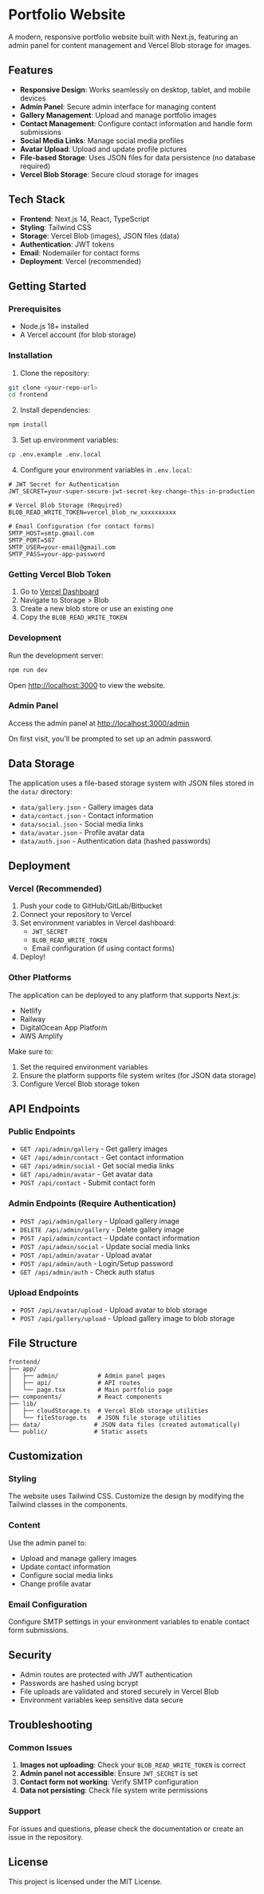# Portfolio Website

A modern, responsive portfolio website built with Next.js, featuring an admin panel for content management and Vercel Blob storage for images.

## Features

- **Responsive Design**: Works seamlessly on desktop, tablet, and mobile devices
- **Admin Panel**: Secure admin interface for managing content
- **Gallery Management**: Upload and manage portfolio images
- **Contact Management**: Configure contact information and handle form submissions
- **Social Media Links**: Manage social media profiles
- **Avatar Upload**: Upload and update profile pictures
- **File-based Storage**: Uses JSON files for data persistence (no database required)
- **Vercel Blob Storage**: Secure cloud storage for images

## Tech Stack

- **Frontend**: Next.js 14, React, TypeScript
- **Styling**: Tailwind CSS
- **Storage**: Vercel Blob (images), JSON files (data)
- **Authentication**: JWT tokens
- **Email**: Nodemailer for contact forms
- **Deployment**: Vercel (recommended)

## Getting Started

### Prerequisites

- Node.js 18+ installed
- A Vercel account (for blob storage)

### Installation

1. Clone the repository:
```bash
git clone <your-repo-url>
cd frontend
```

2. Install dependencies:
```bash
npm install
```

3. Set up environment variables:
```bash
cp .env.example .env.local
```

4. Configure your environment variables in `.env.local`:
```env
# JWT Secret for Authentication
JWT_SECRET=your-super-secure-jwt-secret-key-change-this-in-production

# Vercel Blob Storage (Required)
BLOB_READ_WRITE_TOKEN=vercel_blob_rw_xxxxxxxxxx

# Email Configuration (for contact forms)
SMTP_HOST=smtp.gmail.com
SMTP_PORT=587
SMTP_USER=your-email@gmail.com
SMTP_PASS=your-app-password
```

### Getting Vercel Blob Token

1. Go to [Vercel Dashboard](https://vercel.com/dashboard)
2. Navigate to Storage > Blob
3. Create a new blob store or use an existing one
4. Copy the `BLOB_READ_WRITE_TOKEN`

### Development

Run the development server:
```bash
npm run dev
```

Open [http://localhost:3000](http://localhost:3000) to view the website.

### Admin Panel

Access the admin panel at [http://localhost:3000/admin](http://localhost:3000/admin)

On first visit, you'll be prompted to set up an admin password.

## Data Storage

The application uses a file-based storage system with JSON files stored in the `data/` directory:

- `data/gallery.json` - Gallery images data
- `data/contact.json` - Contact information
- `data/social.json` - Social media links
- `data/avatar.json` - Profile avatar data
- `data/auth.json` - Authentication data (hashed passwords)

## Deployment

### Vercel (Recommended)

1. Push your code to GitHub/GitLab/Bitbucket
2. Connect your repository to Vercel
3. Set environment variables in Vercel dashboard:
   - `JWT_SECRET`
   - `BLOB_READ_WRITE_TOKEN`
   - Email configuration (if using contact forms)
4. Deploy!

### Other Platforms

The application can be deployed to any platform that supports Next.js:
- Netlify
- Railway
- DigitalOcean App Platform
- AWS Amplify

Make sure to:
1. Set the required environment variables
2. Ensure the platform supports file system writes (for JSON data storage)
3. Configure Vercel Blob storage token

## API Endpoints

### Public Endpoints
- `GET /api/admin/gallery` - Get gallery images
- `GET /api/admin/contact` - Get contact information
- `GET /api/admin/social` - Get social media links
- `GET /api/admin/avatar` - Get avatar data
- `POST /api/contact` - Submit contact form

### Admin Endpoints (Require Authentication)
- `POST /api/admin/gallery` - Upload gallery image
- `DELETE /api/admin/gallery` - Delete gallery image
- `POST /api/admin/contact` - Update contact information
- `POST /api/admin/social` - Update social media links
- `POST /api/admin/avatar` - Upload avatar
- `POST /api/admin/auth` - Login/Setup password
- `GET /api/admin/auth` - Check auth status

### Upload Endpoints
- `POST /api/avatar/upload` - Upload avatar to blob storage
- `POST /api/gallery/upload` - Upload gallery image to blob storage

## File Structure

```
frontend/
├── app/
│   ├── admin/           # Admin panel pages
│   ├── api/             # API routes
│   └── page.tsx         # Main portfolio page
├── components/          # React components
├── lib/
│   ├── cloudStorage.ts  # Vercel Blob storage utilities
│   └── fileStorage.ts   # JSON file storage utilities
├── data/               # JSON data files (created automatically)
└── public/             # Static assets
```

## Customization

### Styling
The website uses Tailwind CSS. Customize the design by modifying the Tailwind classes in the components.

### Content
Use the admin panel to:
- Upload and manage gallery images
- Update contact information
- Configure social media links
- Change profile avatar

### Email Configuration
Configure SMTP settings in your environment variables to enable contact form submissions.

## Security

- Admin routes are protected with JWT authentication
- Passwords are hashed using bcrypt
- File uploads are validated and stored securely in Vercel Blob
- Environment variables keep sensitive data secure

## Troubleshooting

### Common Issues

1. **Images not uploading**: Check your `BLOB_READ_WRITE_TOKEN` is correct
2. **Admin panel not accessible**: Ensure `JWT_SECRET` is set
3. **Contact form not working**: Verify SMTP configuration
4. **Data not persisting**: Check file system write permissions

### Support

For issues and questions, please check the documentation or create an issue in the repository.

## License

This project is licensed under the MIT License.